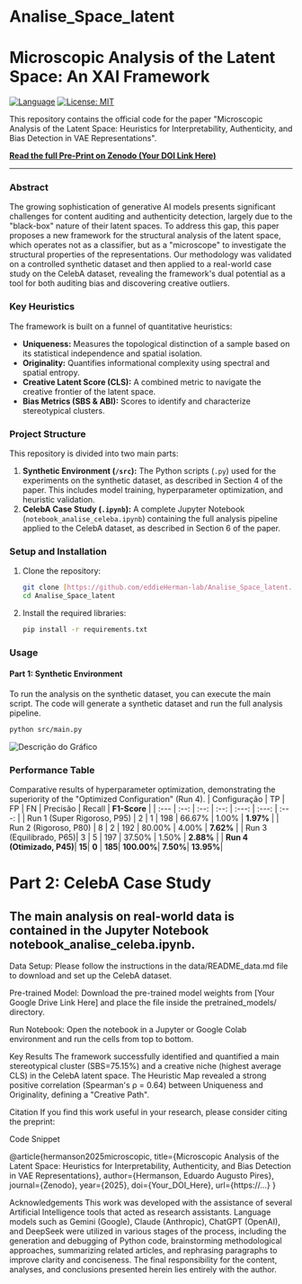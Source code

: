 # Analise_Space_latent

# Microscopic Analysis of the Latent Space: An XAI Framework

[![Language](https://img.shields.io/badge/Language-Python-blue.svg)](https://www.python.org/)
[![License: MIT](https://img.shields.io/badge/License-MIT-yellow.svg)](https://opensource.org/licenses/MIT)

This repository contains the official code for the paper "Microscopic Analysis of the Latent Space: Heuristics for Interpretability, Authenticity, and Bias Detection in VAE Representations".

**[Read the full Pre-Print on Zenodo (Your DOI Link Here)](https://...)**

---

### Abstract

The growing sophistication of generative AI models presents significant challenges for content auditing and authenticity detection, largely due to the "black-box" nature of their latent spaces. To address this gap, this paper proposes a new framework for the structural analysis of the latent space, which operates not as a classifier, but as a "microscope" to investigate the structural properties of the representations. Our methodology was validated on a controlled synthetic dataset and then applied to a real-world case study on the CelebA dataset, revealing the framework's dual potential as a tool for both auditing bias and discovering creative outliers.

### Key Heuristics
The framework is built on a funnel of quantitative heuristics:
* **Uniqueness:** Measures the topological distinction of a sample based on its statistical independence and spatial isolation.
* **Originality:** Quantifies informational complexity using spectral and spatial entropy.
* **Creative Latent Score (CLS):** A combined metric to navigate the creative frontier of the latent space.
* **Bias Metrics (SBS & ABI):** Scores to identify and characterize stereotypical clusters.

### Project Structure

This repository is divided into two main parts:

1.  **Synthetic Environment (`/src`):** The Python scripts (`.py`) used for the experiments on the synthetic dataset, as described in Section 4 of the paper. This includes model training, hyperparameter optimization, and heuristic validation.
2.  **CelebA Case Study (`.ipynb`):** A complete Jupyter Notebook (`notebook_analise_celeba.ipynb`) containing the full analysis pipeline applied to the CelebA dataset, as described in Section 6 of the paper.

### Setup and Installation

1.  Clone the repository:
    ```bash
    git clone [https://github.com/eddieHerman-lab/Analise_Space_latent.git](https://github.com/eddieHerman-lab/Analise_Space_latent.git)
    cd Analise_Space_latent
    ```
2.  Install the required libraries:
    ```bash
    pip install -r requirements.txt
    ```

### Usage

#### Part 1: Synthetic Environment

To run the analysis on the synthetic dataset, you can execute the main script. The code will generate a synthetic dataset and run the full analysis pipeline.
```bash
python src/main.py

 ```
![Descrição do Gráfico](caminho/para/o/seu_grafico_final.png)

### Performance Table

Comparative results of hyperparameter optimization, demonstrating the superiority of the "Optimized Configuration" (Run 4).
| Configuração | TP | FP | FN | Precisão | Recall | **F1-Score** |
| :--- | :--: | :--: | :--: | :---: | :---: | :---: |
| Run 1 (Super Rigoroso, P95) | 2 | 1 | 198 | 66.67% | 1.00% | **1.97%** |
| Run 2 (Rigoroso, P80) | 8 | 2 | 192 | 80.00% | 4.00% | **7.62%** |
| Run 3 (Equilibrado, P65)| 3 | 5 | 197 | 37.50% | 1.50% | **2.88%** |
| **Run 4 (Otimizado, P45)**| **15**| **0** | **185**| **100.00%**| **7.50%**| **13.95%**|


# Part 2: CelebA Case Study
## The main analysis on real-world data is contained in the Jupyter Notebook notebook_analise_celeba.ipynb.

Data Setup: Please follow the instructions in the data/README_data.md file to download and set up the CelebA dataset.

Pre-trained Model: Download the pre-trained model weights from [Your Google Drive Link Here] and place the file inside the pretrained_models/ directory.

Run Notebook: Open the notebook in a Jupyter or Google Colab environment and run the cells from top to bottom.

Key Results
The framework successfully identified and quantified a main stereotypical cluster (SBS=75.15%) and a creative niche (highest average CLS) in the CelebA latent space. The Heuristic Map revealed a strong positive correlation (Spearman's ρ = 0.64) between Uniqueness and Originality, defining a "Creative Path".

Citation
If you find this work useful in your research, please consider citing the preprint:

Code Snippet

@article{hermanson2025microscopic,
  title={Microscopic Analysis of the Latent Space: Heuristics for Interpretability, Authenticity, and Bias Detection in VAE Representations},
  author={Hermanson, Eduardo Augusto Pires},
  journal={Zenodo},
  year={2025},
  doi={Your_DOI_Here},
  url={https://...}
}


Acknowledgements
This work was developed with the assistance of several Artificial Intelligence tools that acted as research assistants. Language models such as Gemini (Google), Claude (Anthropic), ChatGPT (OpenAI), and DeepSeek were utilized in various stages of the process, including the generation and debugging of Python code, brainstorming methodological approaches, summarizing related articles, and rephrasing paragraphs to improve clarity and conciseness. The final responsibility for the content, analyses, and conclusions presented herein lies entirely with the author.




